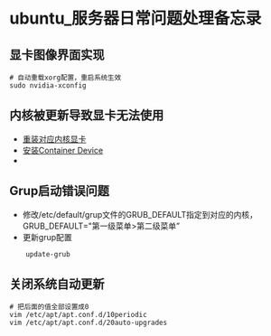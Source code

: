 # ubuntu_服务器日常问题处理备忘录

## 显卡图像界面实现
```shell
# 自动重载xorg配置，重启系统生效
sudo nvidia-xconfig
```

## 内核被更新导致显卡无法使用

- [重装对应内核显卡](ubuntu.md)
- [安装Container Device](https://docs.nvidia.com/datacenter/cloud-native/container-toolkit/install-guide.html)
- 

## Grup启动错误问题
- 修改/etc/default/grup文件的GRUB_DEFAULT指定到对应的内核， GRUB_DEFAULT="第一级菜单>第二级菜单”
- 更新grup配置
```shell
    update-grub
```

## 关闭系统自动更新
```shell
# 把后面的值全部设置成0
vim /etc/apt/apt.conf.d/10periodic
vim /etc/apt/apt.conf.d/20auto-upgrades
```